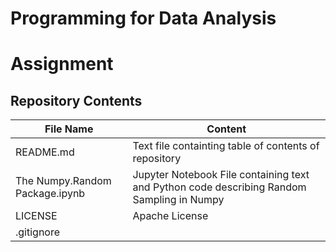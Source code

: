 # Programming for Data Analysis
# Assignment

## Repository Contents 
File Name | Content
------------ | ------------- 
  README.md | Text file containting table of contents of repository
  The Numpy.Random Package.ipynb | Jupyter Notebook File containing text and Python code describing Random Sampling in Numpy 
  LICENSE | Apache License
  .gitignore |  


